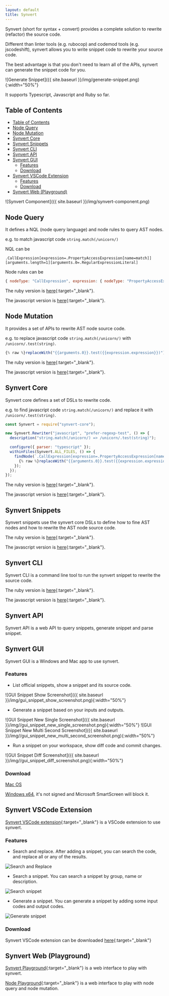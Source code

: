 ```yaml
---
layout: default
title: Synvert
---
```


Synvert (short for syntax + convert) provides a complete solution to rewrite (refactor) the source code.

Different than linter tools (e.g. rubocop) and codemod tools (e.g. jscodeshift),
synvert allows you to write snippet code to rewrite your source code.

The best advantage is that you don't need to learn all of the APIs,
synvert can generate the snippet code for you.

![Generate Snippet]({{ site.baseurl }}/img/generate-snippet.png){:width="50%"}

It supports Typescript, Javascript and Ruby so far.

## Table of Contents

- [Table of Contents](#table-of-contents)
- [Node Query](#node-query)
- [Node Mutation](#node-mutation)
- [Synvert Core](#synvert-core)
- [Synvert Snippets](#synvert-snippets)
- [Synvert CLI](#synvert-cli)
- [Synvert API](#synvert-api)
- [Synvert GUI](#synvert-gui)
  - [Features](#features)
  - [Download](#download)
- [Synvert VSCode Extension](#synvert-vscode-extension)
  - [Features](#features-1)
  - [Download](#download-1)
- [Synvert Web (Playground)](#synvert-web-playground)

![Synvert Component]({{ site.baseurl }}/img/synvert-component.png)

## Node Query

It defines a NQL (node query language) and node rules to query AST nodes.

e.g. to match javascript code `string.match(/unicorn/)`

NQL can be
```
.CallExpression[expression=.PropertyAccessExpression[name=match]][arguments.length=1][arguments.0=.RegularExpressionLiteral]
```

Node rules can be
```javascript
{ nodeType: "CallExpression", expression: { nodeType: "PropertyAccessExpression", name: "match" }, arguments: { length: 1, 0: { nodeType: "RegularExpressionLiteral" } } }
```

The ruby version is [here](https://github.com/xinminlabs/node-query-ruby){:target="_blank"}.

The javascript version is [here](https://github.com/xinminlabs/node-query-javascript){:target="_blank"}.

## Node Mutation

It provides a set of APIs to rewrite AST node source code.

e.g. to replace javascript code `string.match(/unicorn/)` with `/unicorn/.test(string)`.

```javascript
{% raw %}replaceWith("{{arguments.0}}.test({{expression.expression}})");{% endraw %}
```

The ruby version is [here](https://github.com/xinminlabs/node-mutation-ruby){:target="_blank"}.

The javascript version is [here](https://github.com/xinminlabs/node-mutation-javascript){:target="_blank"}.

## Synvert Core

Synvert core defines a set of DSLs to rewrite code.

e.g. to find javascript code `string.match(/unicorn/)` and replace it with `/unicorn/.test(string)`.

```javascript
const Synvert = require("synvert-core");

new Synvert.Rewriter("javascript", "prefer-regexp-test", () => {
  description("string.match(/unicorn/) => /unicorn/.test(string)");

  configure({ parser: "typescript" });
  withinFiles(Synvert.ALL_FILES, () => {
    findNode(`.CallExpression[expression=.PropertyAccessExpression[name=match]][arguments.length=1][arguments.0=.RegularExpressionLiteral]`, () => {
      {% raw %}replaceWith("{{arguments.0}}.test({{expression.expression}})");{% endraw %}
    });
  });
});
```

The ruby version is [here](https://github.com/xinminlabs/synvert-core-ruby){:target="_blank"}.

The javascript version is [here](https://github.com/xinminlabs/synvert-core-javascript){:target="_blank"}.

## Synvert Snippets

Synvert snippets use the synvert core DSLs to define how to fine AST nodes and how to rewrite the AST node source code.

The ruby version is [here](https://github.com/xinminlabs/synvert-snippets-ruby){:target="_blank"}.

The javascript version is [here](https://github.com/xinminlabs/synvert-snippets-javascript){:target="_blank"}.

## Synvert CLI

Synvert CLI is a command line tool to run the synvert snippet to rewrite the source code.

The ruby version is [here](https://github.com/xinminlabs/synvert-ruby){:target="_blank"}.

The javascript version is [here](https://github.com/xinminlabs/synvert-javascript){:target="_blank"}.

## Synvert API

Synvert API is a web API to query snippets, generate snippet and parse snippet.

## Synvert GUI

Synvert GUI is a Windows and Mac app to use synvert.

### Features

- List official snippets, show a snippet and its source code.

![GUI Snippet Show Screenshot]({{ site.baseurl }}/img/gui_snippet_show_screenshot.png){:width="50%"}

- Generate a snippet based on your inputs and outputs.

![GUI Snippet New Single Screenshot]({{ site.baseurl }}/img//gui_snippet_new_single_screenshot.png){:width="50%"}
![GUI Snippet New Multi Second Screenshot]({{ site.baseurl }}/img//gui_snippet_new_multi_second_screenshot.png){:width="50%"}

- Run a snippet on your workspace, show diff code and commit changes.

![GUI Snippet Diff Screenshot]({{ site.baseurl }}/img//gui_snippet_diff_screenshot.png){:width="50%"}

### Download

[Mac OS](https://download-synvert.xinminlabs.com/download/latest/osx)

[Windows x64](https://download-synvert.xinminlabs.com/download/latest/windows_64), it's not signed and Microsoft SmartScreen will block it.

## Synvert VSCode Extension

[Synvert VSCode extension](https://marketplace.visualstudio.com/items?itemName=xinminlabs.synvert){:target="_blank"} is a VSCode extension to use synvert.

### Features

- Search and replace. After adding a snippet, you can search the code, and replace all or any of the results.

![Search and Replace](demos/search-and-replace-1.gif)

- Search a snippet. You can search a snippet by group, name or description.

![Search snippet](demos/search-snippet-1.gif)

- Generate a snippet. You can generate a snippet by adding some input codes and output codes.

![Generate snippet](demos/generate-snippet-1.gif)

### Download

Synvert VSCode extension can be downloaded [here](https://marketplace.visualstudio.com/items?itemName=xinminlabs.synvert){:target="_blank"}

## Synvert Web (Playground)

[Synvert Playground](https://playground.synvert.net/){:target="_blank"} is a web interface to play with synvert.

[Node Playground](https://node-playground.synvert.net/){:target="_blank"} is a web interface to play with node query and node mutation.

